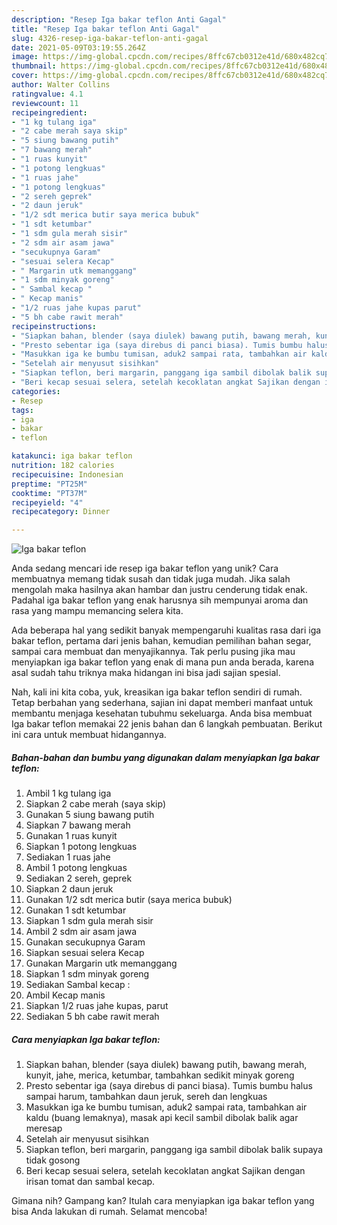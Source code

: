 ```yaml
---
description: "Resep Iga bakar teflon Anti Gagal"
title: "Resep Iga bakar teflon Anti Gagal"
slug: 4326-resep-iga-bakar-teflon-anti-gagal
date: 2021-05-09T03:19:55.264Z
image: https://img-global.cpcdn.com/recipes/8ffc67cb0312e41d/680x482cq70/iga-bakar-teflon-foto-resep-utama.jpg
thumbnail: https://img-global.cpcdn.com/recipes/8ffc67cb0312e41d/680x482cq70/iga-bakar-teflon-foto-resep-utama.jpg
cover: https://img-global.cpcdn.com/recipes/8ffc67cb0312e41d/680x482cq70/iga-bakar-teflon-foto-resep-utama.jpg
author: Walter Collins
ratingvalue: 4.1
reviewcount: 11
recipeingredient:
- "1 kg tulang iga"
- "2 cabe merah saya skip"
- "5 siung bawang putih"
- "7 bawang merah"
- "1 ruas kunyit"
- "1 potong lengkuas"
- "1 ruas jahe"
- "1 potong lengkuas"
- "2 sereh geprek"
- "2 daun jeruk"
- "1/2 sdt merica butir saya merica bubuk"
- "1 sdt ketumbar"
- "1 sdm gula merah sisir"
- "2 sdm air asam jawa"
- "secukupnya Garam"
- "sesuai selera Kecap"
- " Margarin utk memanggang"
- "1 sdm minyak goreng"
- " Sambal kecap "
- " Kecap manis"
- "1/2 ruas jahe kupas parut"
- "5 bh cabe rawit merah"
recipeinstructions:
- "Siapkan bahan, blender (saya diulek) bawang putih, bawang merah, kunyit, jahe, merica, ketumbar, tambahkan sedikit minyak goreng"
- "Presto sebentar iga (saya direbus di panci biasa). Tumis bumbu halus sampai harum, tambahkan daun jeruk, sereh dan lengkuas"
- "Masukkan iga ke bumbu tumisan, aduk2 sampai rata, tambahkan air kaldu (buang lemaknya), masak api kecil sambil dibolak balik agar meresap"
- "Setelah air menyusut sisihkan"
- "Siapkan teflon, beri margarin, panggang iga sambil dibolak balik supaya tidak gosong"
- "Beri kecap sesuai selera, setelah kecoklatan angkat Sajikan dengan irisan tomat dan sambal kecap."
categories:
- Resep
tags:
- iga
- bakar
- teflon

katakunci: iga bakar teflon 
nutrition: 182 calories
recipecuisine: Indonesian
preptime: "PT25M"
cooktime: "PT37M"
recipeyield: "4"
recipecategory: Dinner

---
```



![Iga bakar teflon](https://img-global.cpcdn.com/recipes/8ffc67cb0312e41d/680x482cq70/iga-bakar-teflon-foto-resep-utama.jpg)

Anda sedang mencari ide resep iga bakar teflon yang unik? Cara membuatnya memang tidak susah dan tidak juga mudah. Jika salah mengolah maka hasilnya akan hambar dan justru cenderung tidak enak. Padahal iga bakar teflon yang enak harusnya sih mempunyai aroma dan rasa yang mampu memancing selera kita.

Ada beberapa hal yang sedikit banyak mempengaruhi kualitas rasa dari iga bakar teflon, pertama dari jenis bahan, kemudian pemilihan bahan segar, sampai cara membuat dan menyajikannya. Tak perlu pusing jika mau menyiapkan iga bakar teflon yang enak di mana pun anda berada, karena asal sudah tahu triknya maka hidangan ini bisa jadi sajian spesial.




Nah, kali ini kita coba, yuk, kreasikan iga bakar teflon sendiri di rumah. Tetap berbahan yang sederhana, sajian ini dapat memberi manfaat untuk membantu menjaga kesehatan tubuhmu sekeluarga. Anda bisa membuat Iga bakar teflon memakai 22 jenis bahan dan 6 langkah pembuatan. Berikut ini cara untuk membuat hidangannya.

<!--inarticleads1-->

##### Bahan-bahan dan bumbu yang digunakan dalam menyiapkan Iga bakar teflon:

1. Ambil 1 kg tulang iga
1. Siapkan 2 cabe merah (saya skip)
1. Gunakan 5 siung bawang putih
1. Siapkan 7 bawang merah
1. Gunakan 1 ruas kunyit
1. Siapkan 1 potong lengkuas
1. Sediakan 1 ruas jahe
1. Ambil 1 potong lengkuas
1. Sediakan 2 sereh, geprek
1. Siapkan 2 daun jeruk
1. Gunakan 1/2 sdt merica butir (saya merica bubuk)
1. Gunakan 1 sdt ketumbar
1. Siapkan 1 sdm gula merah sisir
1. Ambil 2 sdm air asam jawa
1. Gunakan secukupnya Garam
1. Siapkan sesuai selera Kecap
1. Gunakan  Margarin utk memanggang
1. Siapkan 1 sdm minyak goreng
1. Sediakan  Sambal kecap :
1. Ambil  Kecap manis
1. Siapkan 1/2 ruas jahe kupas, parut
1. Sediakan 5 bh cabe rawit merah




<!--inarticleads2-->

##### Cara menyiapkan Iga bakar teflon:

1. Siapkan bahan, blender (saya diulek) bawang putih, bawang merah, kunyit, jahe, merica, ketumbar, tambahkan sedikit minyak goreng
1. Presto sebentar iga (saya direbus di panci biasa). Tumis bumbu halus sampai harum, tambahkan daun jeruk, sereh dan lengkuas
1. Masukkan iga ke bumbu tumisan, aduk2 sampai rata, tambahkan air kaldu (buang lemaknya), masak api kecil sambil dibolak balik agar meresap
1. Setelah air menyusut sisihkan
1. Siapkan teflon, beri margarin, panggang iga sambil dibolak balik supaya tidak gosong
1. Beri kecap sesuai selera, setelah kecoklatan angkat Sajikan dengan irisan tomat dan sambal kecap.




Gimana nih? Gampang kan? Itulah cara menyiapkan iga bakar teflon yang bisa Anda lakukan di rumah. Selamat mencoba!
